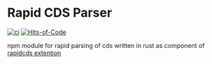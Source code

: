 # Rapid CDS Parser
[![ci](https://github.com/rapid-d9t/rapid-cds-parser/actions/workflows/ci.yml/badge.svg?branch=main)](https://github.com/zkud/rapid-cds-parser/actions/workflows/ci.yml)
[![Hits-of-Code](https://hitsofcode.com/github/rapid-d9t/rapid-cds-parser?branch=main)](https://hitsofcode.com/github/zkud/rapid-cds-parser/view?branch=main)

npm module for rapid parsing of cds written in rust as component of [rapidcds extention](https://github.com/rapid-d9t/rapidcds)
